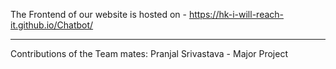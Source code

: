 The Frontend of our website is hosted on - https://hk-i-will-reach-it.github.io/Chatbot/
_______________________________________________________________________________________
Contributions of the Team mates:
Pranjal Srivastava - Major Project 
